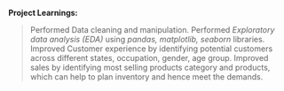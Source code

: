 **Project Learnings:**
> Performed Data cleaning and manipulation.
> Performed _Exploratory data analysis (EDA)_ using _pandas, matplotlib, seaborn_ libraries.
> Improved Customer experience by identifying potential customers across different states, occupation, gender, age group.
> Improved sales by identifying most selling products category and products, which can help to plan inventory and hence meet the demands.

